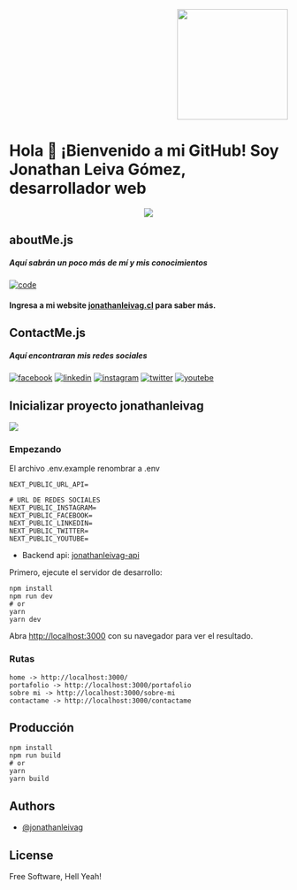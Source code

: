 <div  align="end">
    <img width="200" src="https://www.jonathanleivag.cl/images/profile1.PNG" />
</div>

# Hola 👋 ¡Bienvenido a mi GitHub! Soy Jonathan Leiva Gómez, desarrollador web

<div align="center" style="text-align: center;">
  <img src="http://github-profile-summary-cards.vercel.app/api/cards/profile-details?username=jonathanleivag&theme=dracula" />
</div>


## aboutMe.js

##### Aquí sabrán un poco más de mí y mis conocimientos

[![code](https://www.jonathanleivag.cl/code.png "code")](https://www.jonathanleivag.cl/code.png "code")
#### Ingresa a mi website [jonathanleivag.cl](https://www.jonathanleivag.cl/) para saber más.



## ContactMe.js

##### Aquí encontraran mis redes sociales


[![facebook](https://img.shields.io/badge/facebook-%233b5998)](https://www.facebook.com/Jonathanleivag)
[![linkedin](https://img.shields.io/badge/linkedin-%230077B5)](https://www.linkedin.com/in/jonathanleivag)
[![instagram](https://img.shields.io/badge/instagram-%23e1306c)](https://www.instagram.com/jonathanleivag)
[![twitter](https://img.shields.io/badge/twitter-%231da1f2)](https://twitter.com/jonathanleivag)
[![youtebe](https://img.shields.io/badge/youtebe-%23ff0000)](https://www.youtube.com/channel/UCnY9VF84hPwL2AerTB_zaYQ)

## Inicializar proyecto jonathanleivag

<img src="https://www.jonathanleivag.cl/img.png" />

### Empezando

El archivo .env.example renombrar a .env

    NEXT_PUBLIC_URL_API=

    # URL DE REDES SOCIALES
    NEXT_PUBLIC_INSTAGRAM=
    NEXT_PUBLIC_FACEBOOK=
    NEXT_PUBLIC_LINKEDIN=
    NEXT_PUBLIC_TWITTER=
    NEXT_PUBLIC_YOUTUBE=

* Backend api: [jonathanleivag-api](https://github.com/jonathanleivag/jonathanleivag-api)

Primero, ejecute el servidor de desarrollo:

    npm install
    npm run dev
    # or
    yarn
    yarn dev

Abra [http://localhost:3000](http://localhost:3000) con su navegador para ver el resultado.

### Rutas

    home -> http://localhost:3000/
    portafolio -> http://localhost:3000/portafolio
    sobre mi -> http://localhost:3000/sobre-mi
    contactame -> http://localhost:3000/contactame

## Producción
    npm install
    npm run build
    # or
    yarn
    yarn build


## Authors

- [@jonathanleivag](https://www.github.com/jonathanleivag)

## License
 Free Software, Hell Yeah!

